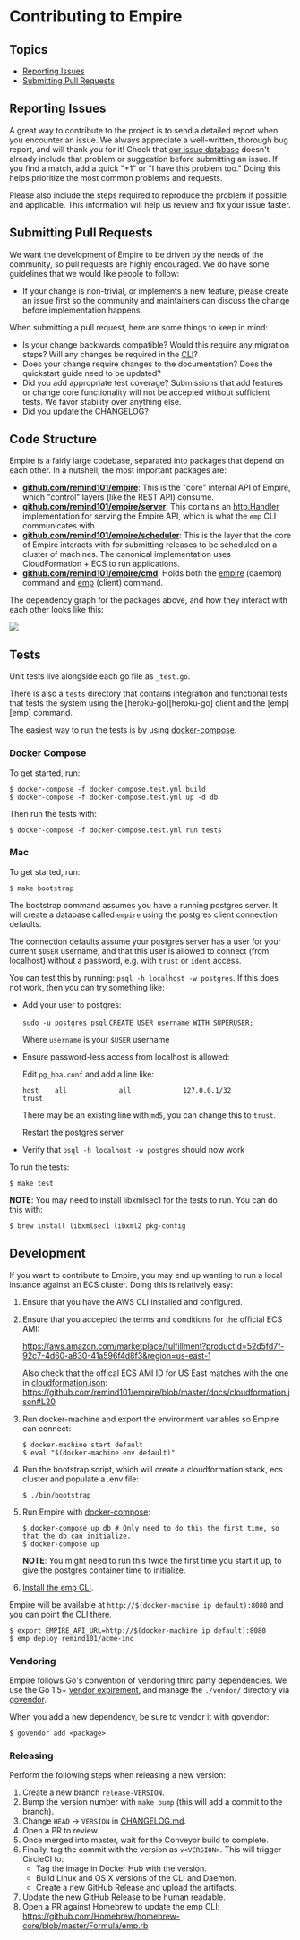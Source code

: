 # Contributing to Empire

## Topics

* [Reporting Issues](#reporting-issues)
* [Submitting Pull Requests](#submitting-pull-requests)

## Reporting Issues

A great way to contribute to the project is to send a detailed report when you encounter an issue. We always appreciate a well-written, thorough bug report, and will thank you for it!
Check that [our issue database](https://github.com/remind101/empire/issues) doesn't already include that problem or suggestion before submitting an issue. If you find a match, add a quick "+1" or "I have this problem too." Doing this helps prioritize the most common problems and requests.

Please also include the steps required to reproduce the problem if possible and applicable. This information will help us review and fix your issue faster.

## Submitting Pull Requests

We want the development of Empire to be driven by the needs of the community, so pull requests are highly encouraged. We do have some guidelines that we would like people to follow:

* If your change is non-trivial, or implements a new feature, please create an issue first so the community and maintainers can discuss the change before implementation happens.

When submitting a pull request, here are some things to keep in mind:

* Is your change backwards compatible? Would this require any migration steps? Will any changes be required in the [CLI](https://github.com/remind101/empire/tree/master/cmd/emp)?
* Does your change require changes to the documentation? Does the quickstart guide need to be updated?
* Did you add appropriate test coverage? Submissions that add features or change core functionality will not be accepted without sufficient tests. We favor stability over anything else.
* Did you update the CHANGELOG?

## Code Structure

Empire is a fairly large codebase, separated into packages that depend on each other. In a nutshell, the most important packages are:

* **[github.com/remind101/empire](./)**: This is the "core" internal API of Empire, which "control" layers (like the REST API) consume.
* **[github.com/remind101/empire/server](./server)**: This contains an [http.Handler](https://golang.org/pkg/net/http/#Handler) implementation for serving the Empire API, which is what the `emp` CLI communicates with.
* **[github.com/remind101/empire/scheduler](./scheduler)**: This is the layer that the core of Empire interacts with for submitting releases to be scheduled on a cluster of machines. The canonical implementation uses CloudFormation + ECS to run applications.
* **[github.com/remind101/empire/cmd](./cmd)**: Holds both the [empire](./cmd/empire) (daemon) command and [emp](./cmd/emp) (client) command.

The dependency graph for the packages above, and how they interact with each other looks like this:

![](./docs/deps.png)

## Tests

Unit tests live alongside each go file as `_test.go`.

There is also a `tests` directory that contains integration and functional tests that tests the system using the [heroku-go][heroku-go] client and the [emp][emp] command.

The easiest way to run the tests is by using [docker-compose](https://docs.docker.com/compose/).

### Docker Compose

To get started, run:

```console
$ docker-compose -f docker-compose.test.yml build
$ docker-compose -f docker-compose.test.yml up -d db
```

Then run the tests with:

```console
$ docker-compose -f docker-compose.test.yml run tests
```

### Mac

To get started, run:

```console
$ make bootstrap
```

The bootstrap command assumes you have a running postgres server. It will create a database called `empire`
using the postgres client connection defaults.

The connection defaults assume your postgres server has a user for your current `$USER` username,
and that this user is allowed to connect (from localhost) without a password, e.g. with `trust`
or `ident` access.

You can test this by running: `psql -h localhost -w postgres`. If this does not work, then you can try something like:

* Add your user to postgres:

  `sudo -u postgres psql`
  `CREATE USER username WITH SUPERUSER;`
  
  Where `username` is your `$USER` username
  
* Ensure password-less access from localhost is allowed:

  Edit `pg_hba.conf` and add a line like:
  
  `host    all             all             127.0.0.1/32            trust`
  
  There may be an existing line with `md5`, you can change this to `trust`.
  
  Restart the postgres server.

* Verify that `psql -h localhost -w postgres` should now work

To run the tests:

```console
$ make test
```

**NOTE**: You may need to install libxmlsec1 for the tests to run. You can do this with:

```console
$ brew install libxmlsec1 libxml2 pkg-config
```

## Development

If you want to contribute to Empire, you may end up wanting to run a local instance against an ECS cluster. Doing this is relatively easy:

1. Ensure that you have the AWS CLI installed and configured.
2. Ensure that you accepted the terms and conditions for the official ECS AMI:

   https://aws.amazon.com/marketplace/fulfillment?productId=52d5fd7f-92c7-4d60-a830-41a596f4d8f3&region=us-east-1

   Also check that the offical ECS AMI ID for US East matches with the one in [cloudformation.json](./docs/cloudformation.json): https://github.com/remind101/empire/blob/master/docs/cloudformation.json#L20

3. Run docker-machine and export the environment variables so Empire can connect:

   ```console
   $ docker-machine start default
   $ eval "$(docker-machine env default)"
   ```
4. Run the bootstrap script, which will create a cloudformation stack, ecs cluster and populate a .env file:

   ```console
   $ ./bin/bootstrap
   ```
5. Run Empire with [docker-compose](https://docs.docker.com/compose/):

   ```console
   $ docker-compose up db # Only need to do this the first time, so that the db can initialize.
   $ docker-compose up
   ```

   **NOTE**: You might need to run this twice the first time you start it up, to give the postgres container time to initialize.
6. [Install the emp CLI](./cmd/emp#installation).

Empire will be available at `http://$(docker-machine ip default):8080` and you can point the CLI there.

```console
$ export EMPIRE_API_URL=http://$(docker-machine ip default):8080
$ emp deploy remind101/acme-inc
```

### Vendoring

Empire follows Go's convention of vendoring third party dependencies. We use the Go 1.5+ [vendor expirement](https://blog.gopheracademy.com/advent-2015/vendor-folder/), and manage the `./vendor/` directory via [govendor](https://github.com/kardianos/govendor).

When you add a new dependency, be sure to vendor it with govendor:

```console
$ govendor add <package>
```

### Releasing

Perform the following steps when releasing a new version:

1. Create a new branch `release-VERSION`.
2. Bump the version number with `make bump` (this will add a commit to the branch).
3. Change `HEAD` -> `VERSION` in [CHANGELOG.md](./CHANGELOG.md).
4. Open a PR to review.
5. Once merged into master, wait for the Conveyor build to complete.
6. Finally, tag the commit with the version as `v<VERSION>`. This will trigger CircleCI to:
   * Tag the image in Docker Hub with the version.
   * Build Linux and OS X versions of the CLI and Daemon.
   * Create a new GitHub Release and upload the artifacts.
7. Update the new GitHub Release to be human readable.
8. Open a PR against Homebrew to update the emp CLI: https://github.com/Homebrew/homebrew-core/blob/master/Formula/emp.rb
